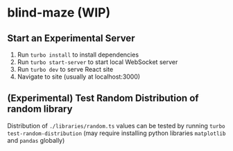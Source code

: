 # blind-maze (WIP)

## Start an Experimental Server

1. Run `turbo install` to install dependencies
2. Run `turbo start-server` to start local WebSocket server
3. Run `turbo dev` to serve React site
4. Navigate to site (usually at localhost:3000)

## (Experimental) Test Random Distribution of random library

Distribution of `./libraries/random.ts` values can be tested by running `turbo test-random-distribution` (may require installing python libraries `matplotlib` and `pandas` globally)

